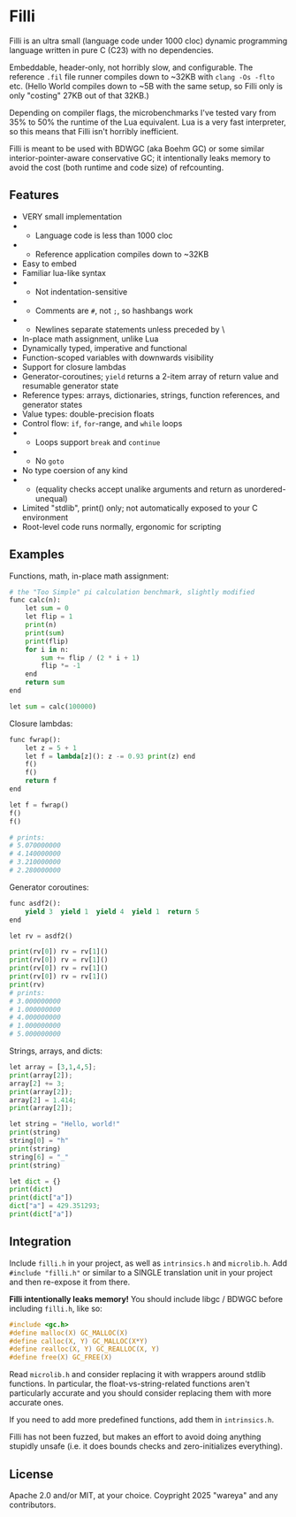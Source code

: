 # Filli

Filli is an ultra small (language code under 1000 cloc) dynamic programming language written in pure C (C23) with no dependencies.

Embeddable, header-only, not horribly slow, and configurable. The reference `.fil` file runner compiles down to ~32KB with `clang -Os -flto` etc. (Hello World compiles down to ~5B with the same setup, so Filli only is only "costing" 27KB out of that 32KB.)

Depending on compiler flags, the microbenchmarks I've tested vary from 35% to 50% the runtime of the Lua equivalent. Lua is a very fast interpreter, so this means that Filli isn't horribly inefficient.

Filli is meant to be used with BDWGC (aka Boehm GC) or some similar interior-pointer-aware conservative GC; it intentionally leaks memory to avoid the cost (both runtime and code size) of refcounting.

## Features

- VERY small implementation
- - Language code is less than 1000 cloc
- - Reference application compiles down to ~32KB
- Easy to embed
- Familiar lua-like syntax
- - Not indentation-sensitive
- - Comments are `#`, not `;`, so hashbangs work
- - Newlines separate statements unless preceded by \
- In-place math assignment, unlike Lua
- Dynamically typed, imperative and functional
- Function-scoped variables with downwards visibility
- Support for closure lambdas
- Generator-coroutines; `yield` returns a 2-item array of return value and resumable generator state
- Reference types: arrays, dictionaries, strings, function references, and generator states
- Value types: double-precision floats
- Control flow: `if`, `for`-range, and `while` loops
- - Loops support `break` and `continue`
- - No `goto`
- No type coersion of any kind
- - (equality checks accept unalike arguments and return as unordered-unequal)
- Limited "stdlib", print() only; not automatically exposed to your C environment
- Root-level code runs normally, ergonomic for scripting

## Examples

Functions, math, in-place math assignment:

```python
# the "Too Simple" pi calculation benchmark, slightly modified
func calc(n):
    let sum = 0
    let flip = 1
    print(n)
    print(sum)
    print(flip)
    for i in n:
        sum += flip / (2 * i + 1)
        flip *= -1
    end
    return sum
end

let sum = calc(100000)
```

Closure lambdas:

```python
func fwrap():
    let z = 5 + 1
    let f = lambda[z](): z -= 0.93 print(z) end
    f()
    f()
    return f
end

let f = fwrap()
f()
f()

# prints:
# 5.070000000
# 4.140000000
# 3.210000000
# 2.280000000
```

Generator coroutines:

```python
func asdf2():
    yield 3  yield 1  yield 4  yield 1  return 5
end

let rv = asdf2()

print(rv[0]) rv = rv[1]()  
print(rv[0]) rv = rv[1]()  
print(rv[0]) rv = rv[1]()  
print(rv[0]) rv = rv[1]()  
print(rv)
# prints:
# 3.000000000
# 1.000000000
# 4.000000000
# 1.000000000
# 5.000000000
```

Strings, arrays, and dicts:

```python
let array = [3,1,4,5];
print(array[2]);
array[2] += 3;
print(array[2]);
array[2] = 1.414;
print(array[2]);

let string = "Hello, world!"
print(string)
string[0] = "h"
print(string)
string[6] = "_"
print(string)

let dict = {}
print(dict)
print(dict["a"])
dict["a"] = 429.351293;
print(dict["a"])
```

## Integration

Include `filli.h` in your project, as well as `intrinsics.h` and `microlib.h`. Add `#include "filli.h"` or similar to a SINGLE translation unit in your project and then re-expose it from there.

**Filli intentionally leaks memory!** You should include libgc / BDWGC before including `filli.h`, like so:

```c
#include <gc.h>
#define malloc(X) GC_MALLOC(X)
#define calloc(X, Y) GC_MALLOC(X*Y)
#define realloc(X, Y) GC_REALLOC(X, Y)
#define free(X) GC_FREE(X)
```

Read `microlib.h` and consider replacing it with wrappers around stdlib functions. In particular, the float-vs-string-related functions aren't particularly accurate and you should consider replacing them with more accurate ones.

If you need to add more predefined functions, add them in `intrinsics.h`.

Filli has not been fuzzed, but makes an effort to avoid doing anything stupidly unsafe (i.e. it does bounds checks and zero-initializes everything).

## License

Apache 2.0 and/or MIT, at your choice. Coypright 2025 "wareya" and any contributors.

